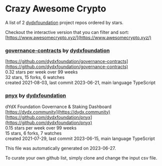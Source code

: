 # Crazy Awesome Crypto
A list of 2 [dydxfoundation](https://github.com/dydxfoundation) project repos ordered by stars.  

Checkout the interactive version that you can filter and sort: 
[https://www.awesomecrypto.xyz/](https://www.awesomecrypto.xyz/)  


### [governance-contracts](https://github.com/dydxfoundation/governance-contracts) by [dydxfoundation](https://github.com/dydxfoundation)  
  
[https://github.com/dydxfoundation/governance-contracts](https://github.com/dydxfoundation/governance-contracts)  
0.32 stars per week over 99 weeks  
32 stars, 15 forks, 6 watches  
created 2021-08-03, last commit 2023-06-21, main language TypeScript  


### [pnyx](https://github.com/dydxfoundation/pnyx) by [dydxfoundation](https://github.com/dydxfoundation)  
dYdX Foundation Governance & Staking Dashboard  
[https://dydx.community](https://dydx.community)  
[https://github.com/dydxfoundation/pnyx](https://github.com/dydxfoundation/pnyx)  
0.15 stars per week over 99 weeks  
15 stars, 6 forks, 7 watches  
created 2021-07-29, last commit 2023-06-15, main language TypeScript  


This file was automatically generated on 2023-06-27.  

To curate your own github list, simply clone and change the input csv file.  